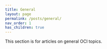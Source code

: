```yaml
---
title: General
layout: page
permalink: /posts/general/
nav_order: 1
has_children: true
---
```


This section is for articles on general OCI topics.